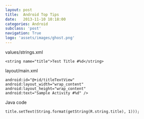 ```yaml
---
layout: post
title:  Android Top Tips
date:   2013-11-10 10:18:00
categories: Android
subclass: 'post'
navigation: True
logo: 'assets/images/ghost.png'
---
```


values/strings.xml
``` language=xml
<string name="title">Test Title #%d</string>
```

layout/main.xml
``` language=xml
android:id="@+id/titleTextView"
android:layout_width="wrap_content"
android:layout_height="wrap_content"
android:text="Sample Activity #%d" />
```

Java code
``` language=java
title.setText(String.format(getString(R.string.title), 1)));
```
